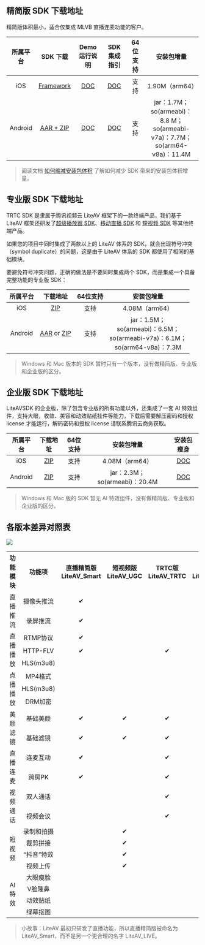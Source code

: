## 精简版 SDK 下载地址

精简版体积最小，适合仅集成 MLVB 直播连麦功能的客户。

| 所属平台 | SDK 下载 | Demo运行说明 | SDK集成指引 | 64位支持 | 安装包增量 |
|:---------:| :--------:| :--------:| :--------:| :--------:|:--------:|
| iOS | [Framework](https://github.com/tencentyun/MLVBSDK/tree/master/iOS/SDK)|[DOC](https://cloud.tencent.com/document/product/454/34750)|[DOC](https://cloud.tencent.com/document/product/454/7877)|支持|1.90M（arm64）|
| Android | [AAR + ZIP](https://github.com/tencentyun/MLVBSDK/tree/master/Android/SDK)| [DOC](https://github.com/tencentyun/MLVBSDK/blob/master/Android/README.md)|[DOC](https://cloud.tencent.com/document/product/454/7876)|支持| jar：1.7M；<br> so(armeabi)：8.8 M；<br> so(armeabi-v7a)：7.7M；<br>so(arm64-v8a)：11.4M |


> 阅读文档 [如何缩减安装包体积](https://cloud.tencent.com/document/product/647/34400) 了解如何减少 SDK 带来的安装包体积增量。

## 专业版 SDK 下载地址

TRTC SDK 是隶属于腾讯视频云 LiteAV 框架下的一款终端产品，我们基于 LiteAV 框架还研发了[超级播放器 SDK](https://cloud.tencent.com/product/player)、[移动直播 SDK](https://cloud.tencent.com/product/mlvb) 和 [短视频 SDK](https://cloud.tencent.com/product/ugsv) 等其他终端产品。

如果您的项目中同时集成了两款以上的 LiteAV 体系的 SDK，就会出现符号冲突（symbol duplicate）的问题，这是由于 LiteAV 体系的 SDK 都使用了相同的基础模块。

要避免符号冲突问题，正确的做法是不要同时集成两个 SDK，而是集成一个具备完整功能的专业版 SDK：

| 所属平台 | 下载地址 | 64位支持 | 安装包增量 |
|:---------:| :--------:| :--------:|:--------:|
| iOS | [ZIP](http://liteavsdk-1252463788.cosgz.myqcloud.com/6.4/TXLiteAVSDK_Professional_iOS_6.4.7328.zip) | 支持 | 4.08M（arm64）|  [DOC](https://cloud.tencent.com/document/product/647/34400) |
| Android | [AAR](http://liteavsdk-1252463788.cosgz.myqcloud.com/6.4/LiteAVSDK_Professional_6.4.7328.aar) or [ZIP](http://liteavsdk-1252463788.cosgz.myqcloud.com/6.4/LiteAVSDK_Professional_6.4.7328.zip)| 支持 | jar：1.5M；<br> so(armeabi)：6.5M；<br> so(armeabi-v7a)：6.1M；<br>so(arm64-v8a)：7.3M| [DOC](https://cloud.tencent.com/document/product/647/34400) |

> Windows 和 Mac 版本的 SDK 暂时只有一个版本，没有做精简版、专业版和企业版的区分。


## 企业版 SDK 下载地址
LiteAVSDK 的企业版，除了包含专业版的所有功能以外，还集成了一套 AI 特效组件，支持大眼，收敛、美容和动效贴纸挂件等能力，下载后需要解压密码和授权 license 才能运行，解码密码和授权 license 请联系腾讯云商务获取。

| 所属平台 | 下载地址 | 64位支持 | 安装包增量 | 安装包瘦身|
|:---------:| :--------:| :--------:|:--------:|:--------:|
| iOS | [ZIP](http://liteavsdk-1252463788.cosgz.myqcloud.com/6.4/TXLiteAVSDK_Enterprise_iOS_6.4.7328.zip) |支持|4.08M（arm64）|  [DOC](https://cloud.tencent.com/document/product/647/34400) |
| Android | [ZIP](http://liteavsdk-1252463788.cosgz.myqcloud.com/6.4/LiteAVSDK_Enterprise_Android_6.4.7328.zip)|支持|  jar：2.3M；so(armeabi)：20.4M |[DOC](https://cloud.tencent.com/document/product/647/34400) |

> Windows 和 Mac 版的 SDK 暂无 AI 特效组件，没有做精简版、专业版和企业版的区分。

## 各版本差异对照表

![](https://main.qcloudimg.com/raw/76d9d6f854ba4cc8cf3b3c18ed230a35.png)

<table>
<tr>
<th width="100px" style="text-align:center">功能模块</th>
<th width="100px" style="text-align:center">功能项</th>
<th width="100px" style="text-align:center">直播精简版<br>LiteAV_Smart</th>
<th width="100px" style="text-align:center">短视频版<br>LiteAV_UGC</th>
<th width="100px" style="text-align:center">TRTC版<br>LiteAV_TRTC</th>
<th width="100px" style="text-align:center">播放器版<br>LiteAV_Player</th>
<th width="100px" style="text-align:center">专业版<br>Professional</th>
<th width="100px" style="text-align:center">企业版<br>Enterprise</th>
</tr>
<tr>
<td rowspan='2' style="text-align:center">直播推流</td>
<td style="text-align:center">摄像头推流</td>
<td style="text-align:center">✔</td>
<td></td>
<td></td>
<td></td>
<td style="text-align:center">✔</td>
<td style="text-align:center">✔</td>
</tr>
<tr>
<td style="text-align:center">录屏推流</td>
<td style="text-align:center">✔</td>
<td></td>
<td></td>
<td></td>
<td style="text-align:center">✔</td>
<td style="text-align:center">✔</td>
</tr>
<tr>
<td rowspan='3' style="text-align:center">直播播放</td>
<td style="text-align:center">RTMP协议</td>
<td style="text-align:center">✔</td>
<td></td>
<td></td>
<td></td>
<td style="text-align:center">✔</td>
<td style="text-align:center">✔</td>
</tr>
<tr>
<td style="text-align:center">HTTP-FLV</td>
<td style="text-align:center">✔</td>
<td></td>
<td style="text-align:center">✔</td>
<td style="text-align:center">✔</td>
<td style="text-align:center">✔</td>
<td style="text-align:center">✔</td>
</tr>
<tr>
<td style="text-align:center">HLS(m3u8)</td>
<td></td>
<td></td>
<td></td>
<td style="text-align:center">✔</td>
<td style="text-align:center">✔</td>
<td style="text-align:center">✔</td>
</tr>
<tr>
<td rowspan='3' style="text-align:center">点播播放</td>
<td style="text-align:center">MP4格式</td>
<td></td>
<td></td>
<td></td>
<td style="text-align:center">✔</td>
<td style="text-align:center">✔</td>
<td style="text-align:center">✔</td>
</tr>
<tr>
<td style="text-align:center">HLS(m3u8)</td>
<td></td>
<td></td>
<td></td>
<td style="text-align:center">✔</td>
<td style="text-align:center">✔</td>
<td style="text-align:center">✔</td>
</tr>
<tr>
<td style="text-align:center">DRM加密</td>
<td></td>
<td></td>
<td></td>
<td style="text-align:center">✔</td>
<td style="text-align:center">✔</td>
<td style="text-align:center">✔</td>
</tr>
<tr>
<td rowspan='2' style="text-align:center">美颜滤镜</td>
<td style="text-align:center">基础美颜</td>
<td style="text-align:center">✔</td>
<td style="text-align:center">✔</td>
<td style="text-align:center">✔</td>
<td></td>
<td style="text-align:center">✔</td>
<td style="text-align:center">✔</td>
</tr>
<tr>
<td style="text-align:center">基础滤镜</td>
<td style="text-align:center">✔</td>
<td style="text-align:center">✔</td>
<td style="text-align:center">✔</td>
<td></td>
<td style="text-align:center">✔</td>
<td style="text-align:center">✔</td>
</tr>
<tr>
<td rowspan='2' style="text-align:center">直播连麦</td>
<td style="text-align:center">连麦互动</td>
<td style="text-align:center">✔</td>
<td></td>
<td style="text-align:center">✔</td>
<td></td>
<td style="text-align:center">✔</td>
<td style="text-align:center">✔</td>
</tr>
<tr>
<td style="text-align:center">跨房PK</td>
<td style="text-align:center">✔</td>
<td></td>
<td style="text-align:center">✔</td>
<td></td>
<td style="text-align:center">✔</td>
<td style="text-align:center">✔</td>
</tr>
<tr>
<td rowspan='2' style="text-align:center">视频通话</td>
<td style="text-align:center">双人通话</td>
<td></td>
<td></td>
<td style="text-align:center">✔</td>
<td style="text-align:center"></td>
<td style="text-align:center">✔</td>
<td style="text-align:center">✔</td>
</tr>
<tr>
<td style="text-align:center">视频会议</td>
<td style="text-align:center"></td>
<td style="text-align:center"></td>
<td style="text-align:center">✔</td>
<td style="text-align:center"></td>
<td style="text-align:center">✔</td>
<td style="text-align:center">✔</td>
</tr>
<tr>
<td rowspan='4' style="text-align:center">短视频</td>
<td style="text-align:center">录制和拍摄</td>
<td></td>
<td style="text-align:center">✔</td>
<td></td>
<td></td>
<td style="text-align:center">✔</td>
<td style="text-align:center">✔</td>
</tr>
<tr>
<td style="text-align:center">裁剪拼接</td>
<td></td>
<td style="text-align:center">✔</td>
<td></td>
<td></td>
<td style="text-align:center">✔</td>
<td style="text-align:center">✔</td>
</tr>
<tr>
<td style="text-align:center">“抖音”特效</td>
<td></td>
<td style="text-align:center">✔</td>
<td></td>
<td></td>
<td style="text-align:center">✔</td>
<td style="text-align:center">✔</td>
</tr>
<tr>
<td style="text-align:center">视频上传</td>
<td></td>
<td style="text-align:center">✔</td>
<td></td>
<td></td>
<td style="text-align:center">✔</td>
<td style="text-align:center">✔</td>
</tr>
<tr>
<td rowspan='4' style="text-align:center">AI 特效</td>
<td style="text-align:center">大眼瘦脸</td>
<td></td>
<td></td>
<td></td>
<td></td>
<td></td>
<td style="text-align:center">✔</td>
</tr>
<tr>
<td style="text-align:center">V脸隆鼻</td>
<td></td>
<td></td>
<td></td>
<td></td>
<td></td>
<td style="text-align:center">✔</td>
</tr>
<tr>
<td style="text-align:center">动效贴纸</td>
<td></td>
<td></td>
<td></td>
<td></td>
<td></td>
<td style="text-align:center">✔</td>
</tr>
<tr>
<td style="text-align:center">绿幕抠图</td>
<td></td>
<td></td>
<td></td>
<td></td>
<td></td>
<td style="text-align:center">✔</td>
</tr>
</table>

> 小故事：LiteAV 最初只研发了直播功能，所以直播精简版被命名为 LiteAV_Smart，而不是另一个更合理的名字 LiteAV_LIVE。





